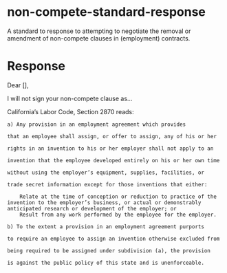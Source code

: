 # non-compete-standard-response
A standard to response to attempting to negotiate the removal or amendment of non-compete clauses in (employment) contracts.

# Response

Dear [],

I will not sign your non-compete clause as... 

California’s Labor Code, Section 2870 reads:
```
a) Any provision in an employment agreement which provides

that an employee shall assign, or offer to assign, any of his or her

rights in an invention to his or her employer shall not apply to an

invention that the employee developed entirely on his or her own time

without using the employer’s equipment, supplies, facilities, or

trade secret information except for those inventions that either:

    Relate at the time of conception or reduction to practice of the invention to the employer’s business, or actual or demonstrably anticipated research or development of the employer; or
    Result from any work performed by the employee for the employer.

b) To the extent a provision in an employment agreement purports

to require an employee to assign an invention otherwise excluded from

being required to be assigned under subdivision (a), the provision

is against the public policy of this state and is unenforceable.
```

